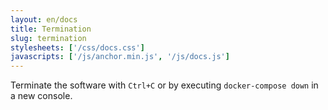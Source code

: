 ```yaml
---
layout: en/docs
title: Termination
slug: termination
stylesheets: ['/css/docs.css']
javascripts: ['/js/anchor.min.js', '/js/docs.js']
---
```

Terminate the software with `Ctrl+C` or by executing `docker-compose down` in a new console.

